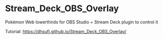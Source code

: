 # Stream_Deck_OBS_Overlay
Pokémon Web lowerthirds for OBS Studio + Stream Deck plugin to control it

Tutorial:
https://dhsufi.github.io/Stream_Deck_OBS_Overlay/
